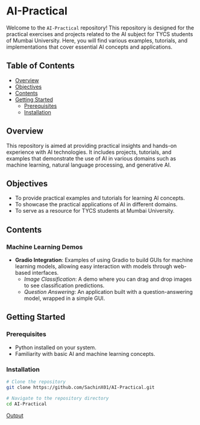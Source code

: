 # AI-Practical

Welcome to the `AI-Practical` repository! This repository is designed for the practical exercises and projects related to the AI subject for TYCS students of Mumbai University. Here, you will find various examples, tutorials, and implementations that cover essential AI concepts and applications.

## Table of Contents

- [Overview](#overview)
- [Objectives](#objectives)
- [Contents](#contents)
- [Getting Started](#getting-started)
  - [Prerequisites](#prerequisites)
  - [Installation](#installation)

## Overview

This repository is aimed at providing practical insights and hands-on experience with AI technologies. It includes projects, tutorials, and examples that demonstrate the use of AI in various domains such as machine learning, natural language processing, and generative AI.

## Objectives

- To provide practical examples and tutorials for learning AI concepts.
- To showcase the practical applications of AI in different domains.
- To serve as a resource for TYCS students at Mumbai University.

## Contents

### Machine Learning Demos

- **Gradio Integration**: Examples of using Gradio to build GUIs for machine learning models, allowing easy interaction with models through web-based interfaces.
  - *Image Classification*: A demo where you can drag and drop images to see classification predictions.
  - *Question Answering*: An application built with a question-answering model, wrapped in a simple GUI.


## Getting Started

### Prerequisites

- Python installed on your system.
- Familiarity with basic AI and machine learning concepts.

### Installation

```bash
# Clone the repository
git clone https://github.com/SachinX01/AI-Practical.git

# Navigate to the repository directory
cd AI-Practical
```

[Output](https://sachinx01.github.io/AI-Practical/)
